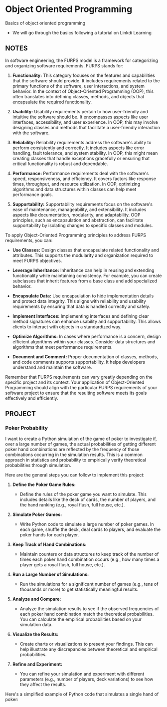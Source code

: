 # Object Oriented Programming
 Basics of object oriented programming

 * We will go through the basics following a tutorial on Linkdi Learning

 ## NOTES
 In software engineering, the FURPS model is a framework for categorizing and organizing software requirements. FURPS stands for:

1. **Functionality:** This category focuses on the features and capabilities that the software should provide. It includes requirements related to the primary functions of the software, user interactions, and system behavior. In the context of Object-Oriented Programming (OOP), this often translates into defining classes, methods, and objects that encapsulate the required functionality.

2. **Usability:** Usability requirements pertain to how user-friendly and intuitive the software should be. It encompasses aspects like user interfaces, accessibility, and user experience. In OOP, this may involve designing classes and methods that facilitate a user-friendly interaction with the software.

3. **Reliability:** Reliability requirements address the software's ability to perform consistently and correctly. It includes aspects like error handling, fault tolerance, and system stability. In OOP, this might mean creating classes that handle exceptions gracefully or ensuring that critical functionality is robust and dependable.

4. **Performance:** Performance requirements deal with the software's speed, responsiveness, and efficiency. It covers factors like response times, throughput, and resource utilization. In OOP, optimizing algorithms and data structures within classes can help meet performance goals.

5. **Supportability:** Supportability requirements focus on the software's ease of maintenance, manageability, and extensibility. It includes aspects like documentation, modularity, and adaptability. OOP principles, such as encapsulation and abstraction, can facilitate supportability by isolating changes to specific classes and modules.

To apply Object-Oriented Programming principles to address FURPS requirements, you can:

- **Use Classes:** Design classes that encapsulate related functionality and attributes. This supports the modularity and organization required to meet FURPS objectives.

- **Leverage Inheritance:** Inheritance can help in reusing and extending functionality while maintaining consistency. For example, you can create subclasses that inherit features from a base class and add specialized behavior.

- **Encapsulate Data:** Use encapsulation to hide implementation details and protect data integrity. This aligns with reliability and usability requirements by ensuring that data is handled correctly and safely.

- **Implement Interfaces:** Implementing interfaces and defining clear method signatures can enhance usability and supportability. This allows clients to interact with objects in a standardized way.

- **Optimize Algorithms:** In cases where performance is a concern, design efficient algorithms within your classes. Consider data structures and algorithms that meet performance requirements.

- **Document and Comment:** Proper documentation of classes, methods, and code comments supports supportability. It helps developers understand and maintain the software.

Remember that FURPS requirements can vary greatly depending on the specific project and its context. Your application of Object-Oriented Programming should align with the particular FURPS requirements of your software project to ensure that the resulting software meets its goals effectively and efficiently.




 ## PROJECT
 ### Poker Probability

I want to create a Python simulation of the game of poker to investigate if, over a large number of games, the actual probabilities of getting different poker hand combinations are reflected by the frequency of those combinations occurring in the simulation results. This is a common approach in statistics and probability to empirically verify theoretical probabilities through simulation.

Here are the general steps you can follow to implement this project:

1. **Define the Poker Game Rules:**
   - Define the rules of the poker game you want to simulate. This includes details like the deck of cards, the number of players, and the hand ranking (e.g., royal flush, full house, etc.).

2. **Simulate Poker Games:**
   - Write Python code to simulate a large number of poker games. In each game, shuffle the deck, deal cards to players, and evaluate the poker hands for each player.

3. **Keep Track of Hand Combinations:**
   - Maintain counters or data structures to keep track of the number of times each poker hand combination occurs (e.g., how many times a player gets a royal flush, full house, etc.).

4. **Run a Large Number of Simulations:**
   - Run the simulations for a significant number of games (e.g., tens of thousands or more) to get statistically meaningful results.

5. **Analyze and Compare:**
   - Analyze the simulation results to see if the observed frequencies of each poker hand combination match the theoretical probabilities. You can calculate the empirical probabilities based on your simulation data.

6. **Visualize the Results:**
   - Create charts or visualizations to present your findings. This can help illustrate any discrepancies between theoretical and empirical probabilities.

7. **Refine and Experiment:**
   - You can refine your simulation and experiment with different parameters (e.g., number of players, deck variations) to see how they affect the results.

Here's a simplified example of Python code that simulates a single hand of poker:


